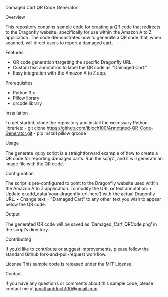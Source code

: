 Damaged Cart QR Code Generator 

Overview 

  This repository contains sample code for creating a QR code that redirects to the Dragonfly website, specifically for use within the Amazon A to Z application. The code demonstrates how to generate a QR code that, when scanned, will direct users to report a damaged cart. 

Features 
  
  - QR code generation targeting the specific Dragonfly URL.
  - Custom text annotation to label the QR code as "Damaged Cart."
  - Easy integration with the Amazon A to Z app.

Prerequisites 

  - Python 3.x
  - Pillow library
  - qrcode library

Installation 

  To get started, clone the repository and install the necessary Python libraries: 
    - git clone https://github.com/jbloch100/Annotated-QR-Code-Generator.git
    - pip install pillow qrcode

Usage

  The generate_qr.py script is a straightforward example of how to create a QR code for reporting damaged carts. Run the script, and it will generate an image file with the QR code.

Configuration

  The script is pre-configured to point to the Dragonfly website used within the Amazon A to Z application. To modify the URL or text annotation:
    • Update qr.add_data('your-dragonfly-url-here') with the actual Dragonfly URL.
    • Change text = "Damaged Cart" to any other text you wish to appear below the QR code.

Output

  The generated QR code will be saved as ‘Damaged_Cart_QRCode.png’ in the script’s directory.

Contributing

  If you’d like to contribute or suggest improvements, please follow the standard Github fork-and-pull-request workflow.

  License This sample code is released under the MIT License.

Contact

  If you have any questions or comments about this sample code, please contact me at jonathanbloch100@gmail.com.
